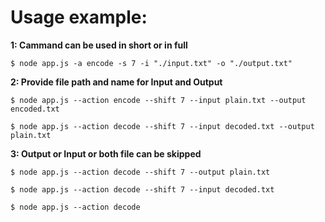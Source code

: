 
# Usage example:



**1: Cammand can be used in short or in full**

```$ node app.js -a encode -s 7 -i "./input.txt" -o "./output.txt"```    

**2: Provide file path and name for Input and Output**

```$ node app.js --action encode --shift 7 --input plain.txt --output encoded.txt```

```$ node app.js --action decode --shift 7 --input decoded.txt --output plain.txt```    

**3: Output or Input or both file can be skipped**

```$ node app.js --action decode --shift 7 --output plain.txt```

```$ node app.js --action decode --shift 7 --input decoded.txt```

```$ node app.js --action decode```
